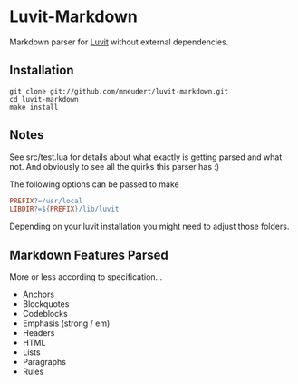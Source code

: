 # Luvit-Markdown

Markdown parser for [Luvit](http://luvit.io/) without external dependencies.

## Installation

```shell
git clone git://github.com/mneudert/luvit-markdown.git
cd luvit-markdown
make install
```

## Notes

See src/test.lua for details about what exactly is getting parsed and what not.
And obviously to see all the quirks this parser has :)

The following options can be passed to make

```makefile
PREFIX?=/usr/local
LIBDIR?=${PREFIX}/lib/luvit
```

Depending on your luvit installation you might need to adjust those folders.

## Markdown Features Parsed

More or less according to specification...

- Anchors
- Blockquotes
- Codeblocks
- Emphasis (strong / em)
- Headers
- HTML
- Lists
- Paragraphs
- Rules

